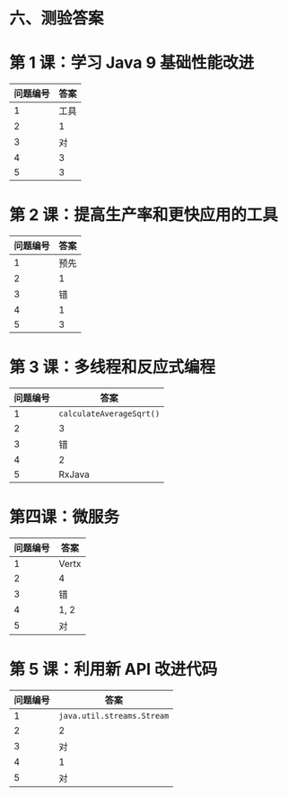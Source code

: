 # 六、测验答案

# 第 1 课：学习 Java 9 基础性能改进

| **问题编号** | **答案** |
| --- | --- |
| 1 | 工具 |
| 2 | 1 |
| 3 | 对 |
| 4 | 3 |
| 5 | 3 |

# 第 2 课：提高生产率和更快应用的工具

| **问题编号** | **答案** |
| --- | --- |
| 1 | 预先 |
| 2 | 1 |
| 3 | 错 |
| 4 | 1 |
| 5 | 3 |

# 第 3 课：多线程和反应式编程


| **问题编号** | **答案** |
| --- | --- |
| 1 | `calculateAverageSqrt()` |
| 2 | 3 |
| 3 | 错 |
| 4 | 2 |
| 5 | RxJava |

# 第四课：微服务

| **问题编号** | **答案** |
| --- | --- |
| 1 | Vertx |
| 2 | 4 |
| 3 | 错 |
| 4 | 1, 2 |
| 5 | 对 |

# 第 5 课：利用新 API 改进代码

| **问题编号** | **答案** |
| --- | --- |
| 1 | `java.util.streams.Stream` |
| 2 | 2 |
| 3 | 对 |
| 4 | 1 |
| 5 | 对 |